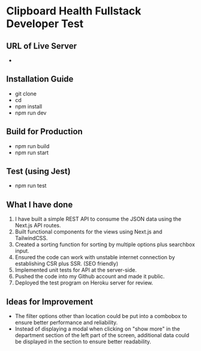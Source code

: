 # Clipboard Health Fullstack Developer Test

## URL of Live Server
- 

## Installation Guide
- git clone 
- cd 
- npm install
- npm run dev

## Build for Production
- npm run build
- npm run start

## Test (using Jest)
- npm run test

## What I have done

1. I have built a simple REST API to consume the JSON data using the Next.js API routes.
2. Built functional components for the views using Next.js and TailwindCSS. 
3. Created a sorting function for sorting by multiple options plus searchbox input.
4. Ensured the code can work with unstable internet connection by establishing CSR plus SSR. (SEO friendly)
5. Implemented unit tests for API at the server-side.
6. Pushed the code into my Github account and made it public.
7. Deployed the test program on Heroku server for review.

## Ideas for Improvement
- The filter options other than location could be put into a combobox to ensure better performance and reliability.
- Instead of displaying a modal when clicking on "show more" in the department section of the left part of the screen, additional data could be displayed in the section to ensure better readability.
